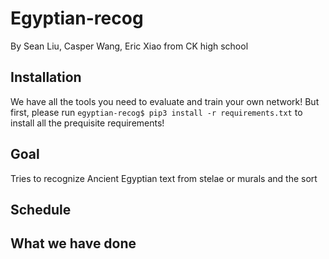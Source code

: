 # Egyptian-recog
By Sean Liu, Casper Wang, Eric Xiao from CK high school

## Installation 
We have all the tools you need to evaluate and train your own network! But first, please run 
```egyptian-recog$ pip3 install -r requirements.txt```
to install all the prequisite requirements!

## Goal
Tries to recognize Ancient Egyptian text from stelae or murals and the sort 
## Schedule

## What we have done
